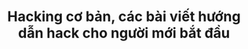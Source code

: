 ---
layout: tag
title: Hacking cơ bản, các bài viết hướng dẫn hack cho người mới bắt đầu
excerpt: Học hack cơ bản, các bài viết hướng dẫn hack dễ hiểu cho người mới bắt đầu
permalink: /tags/hacking-co-ban
tag_name: hacking-co-ban
---